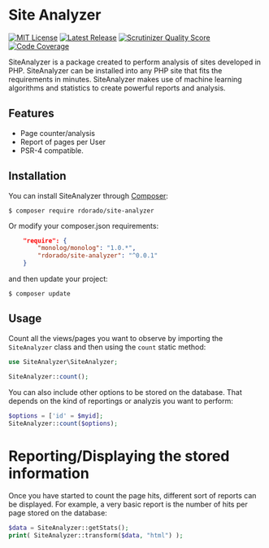 Site Analyzer
=============
 
[![MIT License](https://img.shields.io/packagist/l/cocur/slugify.svg)](http://opensource.org/licenses/MIT)
[![Latest Release](https://img.shields.io/packagist/v/cocur/slugify.svg)](https://packagist.org/packages/rdorado/site-analyzer)
[![Scrutinizer Quality Score](https://img.shields.io/scrutinizer/g/cocur/slugify.svg?style=flat)](https://scrutinizer-ci.com/g/cocur/slugify/)
[![Code Coverage](https://scrutinizer-ci.com/g/cocur/slugify/badges/coverage.png?b=master&style=flat-square)](https://scrutinizer-ci.com/g/cocur/slugify/?branch=master)

SiteAnalyzer is a package created to perform analysis of sites developed in PHP. SiteAnalyzer can be installed into any PHP site that fits the requirements in minutes. SiteAnalyzer makes use of machine learning algorithms and statistics to create powerful reports and analysis. 

Features
--------

- Page counter/analysis
- Report of pages per User 
- PSR-4 compatible.


Installation
------------

You can install SiteAnalyzer through [Composer](https://getcomposer.org):

```shell
$ composer require rdorado/site-analyzer
```

Or modify your composer.json requirements:

```json
    "require": {
        "monolog/monolog": "1.0.*",
        "rdorado/site-analyzer": "^0.0.1"
    }
```
and then update your project:

```shell
$ composer update
```

Usage
-----

Count all the views/pages you want to observe by importing the ```SiteAnalyzer``` class and then using the ```count``` static method:

```php
use SiteAnalyzer\SiteAnalyzer;

SiteAnalyzer::count();
```


You can also include other options to be stored on the database. That depends on the kind of reportings or analyzis you want to perform:

```php
$options = ['id' = $myid];
SiteAnalyzer::count($options);
```

Reporting/Displaying the stored information
===========================================

Once you have started to count the page hits, different sort of reports can be displayed. For example, a very basic report is the number of hits per page stored on the database:

```php 
$data = SiteAnalyzer::getStats();
print( SiteAnalyzer::transform($data, "html") );
``` 

<!---
## Other features:

### Example 2: time analysis
$data = SiteAnalyzer::getStats();
print( SiteAnalyzer::transform($data, "html") );

### Example 3: user analysis
$data = SiteAnalyzer::getStats();
print( SiteAnalyzer::transform($data, "html") );


### Path Analytics

###  Example 4: math matrix
$data = SiteAnalyzer::getStats();
print( SiteAnalyzer::transform($data, "html") );

### Example 5: a/b test</h2>");
$data = SiteAnalyzer::getStats();
print( SiteAnalyzer::transform($data, "html") );

### Profile Analyisis
### Example 6: User profile
$data = SiteAnalyzer::getStats();
print( SiteAnalyzer::transform($data, "html") );
### Example 7: User-Time profile
$data = SiteAnalyzer::getStats();
print( SiteAnalyzer::transform($data, "html") );

### Page profiling
$data = SiteAnalyzer::getStats();
print( SiteAnalyzer::transform($data, "html") );

-->







